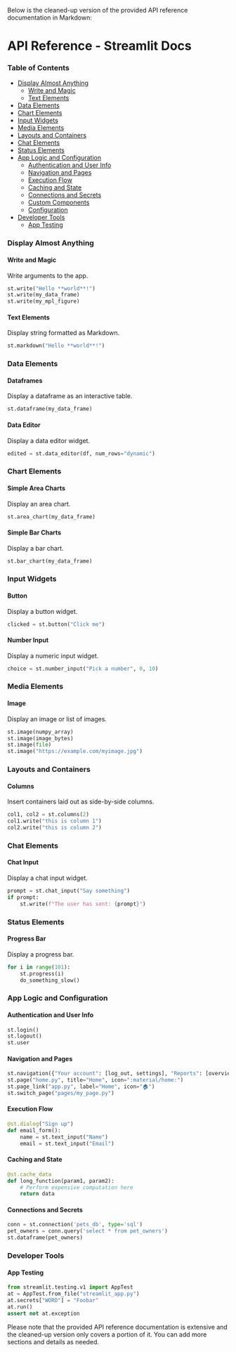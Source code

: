 Below is the cleaned-up version of the provided API reference documentation in Markdown:

API Reference - Streamlit Docs
==========================

### Table of Contents

*   [Display Almost Anything](#display-almost-anything)
    *   [Write and Magic](#write-and-magic)
    *   [Text Elements](#text-elements)
*   [Data Elements](#data-elements)
*   [Chart Elements](#chart-elements)
*   [Input Widgets](#input-widgets)
*   [Media Elements](#media-elements)
*   [Layouts and Containers](#layouts-and-containers)
*   [Chat Elements](#chat-elements)
*   [Status Elements](#status-elements)
*   [App Logic and Configuration](#app-logic-and-configuration)
    *   [Authentication and User Info](#authentication-and-user-info)
    *   [Navigation and Pages](#navigation-and-pages)
    *   [Execution Flow](#execution-flow)
    *   [Caching and State](#caching-and-state)
    *   [Connections and Secrets](#connections-and-secrets)
    *   [Custom Components](#custom-components)
    *   [Configuration](#configuration)
*   [Developer Tools](#developer-tools)
    *   [App Testing](#app-testing)

### Display Almost Anything
#### Write and Magic

Write arguments to the app.

```python
st.write("Hello **world**!")
st.write(my_data_frame)
st.write(my_mpl_figure)
```

#### Text Elements

Display string formatted as Markdown.

```python
st.markdown("Hello **world**!")
```

### Data Elements

#### Dataframes

Display a dataframe as an interactive table.

```python
st.dataframe(my_data_frame)
```

#### Data Editor

Display a data editor widget.

```python
edited = st.data_editor(df, num_rows="dynamic")
```

### Chart Elements

#### Simple Area Charts

Display an area chart.

```python
st.area_chart(my_data_frame)
```

#### Simple Bar Charts

Display a bar chart.

```python
st.bar_chart(my_data_frame)
```

### Input Widgets

#### Button

Display a button widget.

```python
clicked = st.button("Click me")
```

#### Number Input

Display a numeric input widget.

```python
choice = st.number_input("Pick a number", 0, 10)
```

### Media Elements

#### Image

Display an image or list of images.

```python
st.image(numpy_array)
st.image(image_bytes)
st.image(file)
st.image("https://example.com/myimage.jpg")
```

### Layouts and Containers

#### Columns

Insert containers laid out as side-by-side columns.

```python
col1, col2 = st.columns(2)
col1.write("this is column 1")
col2.write("this is column 2")
```

### Chat Elements

#### Chat Input

Display a chat input widget.

```python
prompt = st.chat_input("Say something")
if prompt:
    st.write(f"The user has sent: {prompt}")
```

### Status Elements

#### Progress Bar

Display a progress bar.

```python
for i in range(101):
    st.progress(i)
    do_something_slow()
```

### App Logic and Configuration

#### Authentication and User Info

```python
st.login()
st.logout()
st.user
```

#### Navigation and Pages

```python
st.navigation({"Your account": [log_out, settings], "Reports": [overview, usage], "Tools": [search]})
st.page("home.py", title="Home", icon=":material/home:")
st.page_link("app.py", label="Home", icon="🏠")
st.switch_page("pages/my_page.py")
```

#### Execution Flow

```python
@st.dialog("Sign up")
def email_form():
    name = st.text_input("Name")
    email = st.text_input("Email")
```

#### Caching and State

```python
@st.cache_data
def long_function(param1, param2):
    # Perform expensive computation here
    return data
```

#### Connections and Secrets

```python
conn = st.connection('pets_db', type='sql')
pet_owners = conn.query('select * from pet_owners')
st.dataframe(pet_owners)
```

### Developer Tools

#### App Testing

```python
from streamlit.testing.v1 import AppTest
at = AppTest.from_file("streamlit_app.py")
at.secrets["WORD"] = "Foobar"
at.run()
assert not at.exception
```

Please note that the provided API reference documentation is extensive and the cleaned-up version only covers a portion of it. You can add more sections and details as needed.